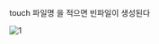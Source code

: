 touch 파일명 을 적으면 빈파일이 생성된다


![1](https://github.com/fxzz/CentOS/assets/3148006/24efb9bf-5b61-4aa5-8643-912b795474de)
